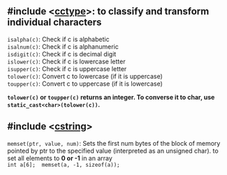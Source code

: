 ## #include <[cctype](https://cplusplus.com/reference/cctype/)>: to classify and transform individual characters

`isalpha(c)`: Check if c is alphabetic <br>
`isalnum(c)`: Check if c is alphanumeric <br>
`isdigit(c)`: Check if c is decimal digit <br>
`islower(c)`: Check if c is lowercase letter <br>
`isupper(c)`:	Check if c is uppercase letter <br>
`tolower(c)`: Convert c to lowercase (if it is uppercase) <br>
`toupper(c)`: Convert c to uppercase (if it is lowercase) <br>

**`tolower(c)` or `toupper(c)` returns an integer. To converse it to char, use `static_cast<char>(tolower(c))`.**

## #include <[cstring](https://cplusplus.com/reference/cstring/)>
`memset(ptr, value, num)`: Sets the first num bytes of the block of memory pointed by ptr to the specified value (interpreted as an unsigned char).
to set all elements to **0 or -1** in an array <br>
`int a[6]; 
memset(a, -1, sizeof(a)); `
